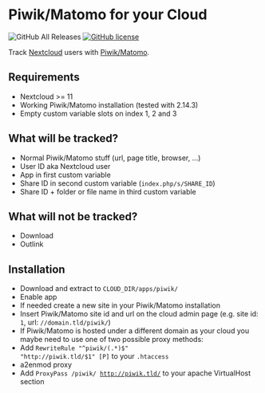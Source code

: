 # Piwik/Matomo for your Cloud
![GitHub All Releases](https://img.shields.io/github/downloads/sualko/cloud_piwik/total.svg)
[![GitHub license](https://img.shields.io/github/license/sualko/cloud_piwik.svg)](https://github.com/sualko/cloud_piwik/blob/master/LICENSE)

Track [Nextcloud](https://nextcloud.com) users with [Piwik/Matomo](https://matomo.org).

## Requirements
- Nextcloud >= 11
- Working Piwik/Matomo installation (tested with 2.14.3)
- Empty custom variable slots on index 1, 2 and 3

## What will be tracked?
- Normal Piwik/Matomo stuff (url, page title, browser, ...)
- User ID aka Nextcloud user
- App in first custom variable
- Share ID in second custom variable (<code>index.php/s/SHARE_ID</code>)
- Share ID + folder or file name in third custom variable

## What will not be tracked?
- Download
- Outlink

## Installation
- Download and extract to <code>CLOUD_DIR/apps/piwik/</code>
- Enable app
- If needed create a new site in your Piwik/Matomo installation
- Insert Piwik/Matomo site id and url on the cloud admin page (e.g. site id: <code>1</code>, url: <code>//domain.tld/piwik/</code>)
- If Piwik/Matomo is hosted under a different domain as your cloud you maybe need to use one of two possible proxy methods:
 - Add <code>RewriteRule "^piwik/(.*)$" "http://piwik.tld/$1" [P]</code> to your <code>.htaccess</code>
 - a2enmod proxy
 - Add <code>ProxyPass /piwik/ http://piwik.tld/</code> to your apache VirtualHost section
